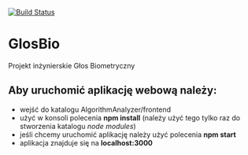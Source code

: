 [![Build Status](https://travis-ci.com/MikolajBalcerek/GlosBio.svg?branch=master)](https://travis-ci.com/MikolajBalcerek/GlosBio)

# GlosBio
Projekt inżynierskie Głos Biometryczny

## Aby uruchomić aplikację webową należy:
 - wejść do katalogu AlgorithmAnalyzer/frontend
 - użyć w konsoli polecenia **npm install** (należy użyć tego tylko raz do stworzenia katalogu *node modules*)
 - jeśli chcemy uruchomić aplikację należy użyć polecenia **npm start**
 - aplikacja znajduje się na **localhost:3000**
